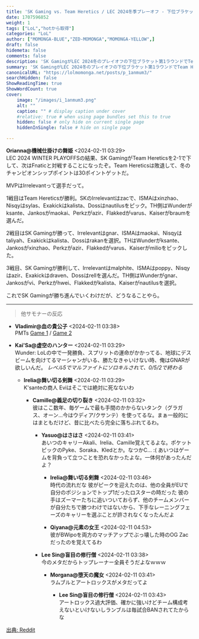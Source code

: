 ```yaml
---
title: 'SK Gaming vs. Team Heretics / LEC 2024冬季プレーオフ - 下位ブラケット1回戦 / 試合後の話し合い'
date: 1707596852
weight: 1
tags: ["LoL","hotから取得"]
categories: "LoL"
author: ["MOMONGA-BLUE","ZED-MOMONGA","MOMONGA-YELLOW",]
draft: false
hidemeta: false
comments: false
description: 'SK GamingがLEC 2024冬のプレイオフの下位ブラケット第1ラウンドでTeam Hereticsに2-1で勝利し、Fnaticとの対戦が決定。MVPはIrrelevant。'
summary: 'SK GamingがLEC 2024冬のプレイオフの下位ブラケット第1ラウンドでTeam Hereticsに2-1で勝利し、Fnaticとの対戦が決定。MVPはIrrelevant。'
canonicalURL: "https://lolmomonga.net/posts/p_1anmum3/"
searchHidden: false
ShowReadingTime: true
ShowWordCount: true
cover:
    image: "/images/i_1anmum3.png"
    alt: ""
    caption: "" # display caption under cover
    #relative: true # when using page bundles set this to true
    hidden: false # only hide on current single page
    hiddenInSingle: false # hide on single page

---
```

**Orianna@機械仕掛けの舞姫** <2024-02-11 03:29>  
LEC 2024 WINTER PLAYOFFSの結果、SK GamingがTeam Hereticsを2-1で下して、次はFnaticと対戦することになったぞ。Team Hereticsは敗退して、冬のチャンピオンシップポイントは30ポイントゲットだ。

MVPはIrrelevantって選手だって。

1戦目はTeam Hereticsが勝利。SKのIrrelevantはzacで、ISMAはxinzhao、Nisqyはsylas、Exakickはkalista、Dossはnautilusをピック。TH側はWunderがksante、Jankosがmaokai、Perkzがazir、Flakkedがvarus、Kaiserがbraumを選んだ。

2戦目はSK Gamingが勝って、Irrelevantはgnar、ISMAはmaokai、Nisqyはtaliyah、Exakickはkalista、Dossはrakanを選択。THはWunderがksante、Jankosがxinzhao、Perkzがazir、Flakkedがvarus、Kaiserがmilioをピックした。

3戦目、SK Gamingが勝利して、Irrelevantはmalphite、ISMAはpoppy、Nisqyはazir、Exakickはdraven、Dossはrellを選んだ。TH側はWunderがgnar、Jankosがvi、Perkzがhwei、Flakkedがkalista、Kaiserがnautilusを選択。

これでSK Gamingが勝ち進んでいくわけだが、どうなることやら。  

---

> 他サモナーの反応  

- **Vladimir@血の貴公子** <2024-02-11 03:38>   
PMTs
[Game 1](https://www.reddit.com/r/leagueoflegends/comments/1anl6vx/sk_vs_team_heretics_game_1_discussion/) / [Game 2](https://www.reddit.com/r/leagueoflegends/comments/1anlr9s/sk_vs_th_game_2_postmatch_discussion/)  

- **Kai'Sa@虚空のハンター** <2024-02-11 03:29>   
Wunder: LoLの中で一発勝負、スプリットの運命がかかってる、地球にデスビームを向けてるマーシャンがいる、勝たなきゃいけない時、俺はGNARが欲しいんだ。
*レベル5でマルファイトにソロキルされて、0/5/2で終わる*  

  - **Irelia@舞い切る剣舞** <2024-02-11 03:29>   
  K'santeの商人
Eviはそこでは絶対に死なないわ  

    - **Camille@義足の切り裂き** <2024-02-11 03:32>   
    彼はここ数年、毎ゲームで最も手間のかからないタンク（グラガス、オーン...今はウディア/クサンテ）を使ってるな。まぁ一般的にはまともだけど、昔に比べたら完全に落ちぶれてるわ。  

      - **Yasuo@はさはさ** <2024-02-11 03:41>   
      あいつのキャリーAkali、Irelia、Camille覚えてるよな。ポケットピックのPyke、Soraka、Kledとか。なつかC… :( あいつはゲームを背負って立つことを恐れなかったよな。一体何があったんだよ？  

        - **Irelia@舞い切る剣舞** <2024-02-11 03:46>   
        時代の流れだな
彼がピークを迎えたのは、他の全員がEUで自分のポジションでトップ1だったロスターの時だった
彼の手はズーマーたちに追いついておらず、他のチームメンバーが自分たちで勝つわけではないから、下手なレーニングフェーズのキャリーを選ぶことが許されなくなったんだよ  

        - **Qiyana@元素の女王** <2024-02-11 04:53>   
        彼がBWipoを両方のマッチアップでぶっ壊した時のOG Zacだったのを覚えてるわ  

      - **Lee Sin@盲目の修行僧** <2024-02-11 03:38>   
      今のメタだからトップレーナー全員そうだよなｗｗｗ  

        - **Morgana@堕天の魔女** <2024-02-11 03:41>   
        ラムブルとアートロックスがメタだってよ  

          - **Lee Sin@盲目の修行僧** <2024-02-11 03:43>   
          アートロックス過大評価、確かに強いけどチーム構成考えないといけないしランブルは毎試合BANされてたからな  




[出典: Reddit](https://www.reddit.com//r/leagueoflegends/comments/1anmum3/sk_gaming_vs_team_heretics_lec_2024_winter/)

